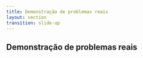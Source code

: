 ```yaml
---
title: Demonstração de problemas reais
layout: section
transition: slide-up
---
```


<!-- Styles Management -->
<section>
  <h1 class="section-title">
    Demonstração de problemas reais
  </h1>
</section>
